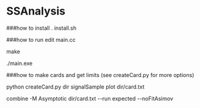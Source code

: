 SSAnalysis
==========

###how to install
. install.sh

###how to run
edit main.cc

make

./main.exe

###how to make cards and get limits (see createCard.py for more options)

python createCard.py dir signalSample plot dir/card.txt

combine -M Asymptotic dir/card.txt --run expected --noFitAsimov
